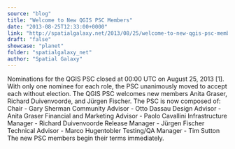 ```yaml
---
source: "blog"
title: "Welcome to New QGIS PSC Members"
date: "2013-08-25T12:33:00+0000"
link: "http://spatialgalaxy.net/2013/08/25/welcome-to-new-qgis-psc-members/"
draft: "false"
showcase: "planet"
folder: "spatialgalaxy_net"
author: "Spatial Galaxy"
---
```


Nominations for the QGIS PSC closed at 00:00 UTC on August 25, 2013 [1].
With only one nominee for each role, the PSC unanimously moved to accept each without election.
The QGIS PSC welcomes new members Anita Graser, Richard Duivenvoorde, and Jürgen Fischer.
The PSC is now composed of:
 Chair - Gary Sherman Community Advisor - Otto Dassau Design Advisor - Anita Graser Financial and Marketing Advisor - Paolo Cavallini Infrastructure Manager - Richard Duivenvoorde Release Manager - Jürgen Fischer Technical Advisor - Marco Hugentobler Testing/QA Manager - Tim Sutton  The new PSC members begin their terms immediately.
